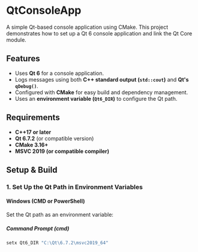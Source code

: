 # QtConsoleApp

A simple Qt-based console application using CMake. This project demonstrates how to set up a Qt 6 console application and link the Qt Core module.

## Features
- Uses **Qt 6** for a console application.
- Logs messages using both **C++ standard output (`std::cout`)** and **Qt's `qDebug()`**.
- Configured with **CMake** for easy build and dependency management.
- Uses an **environment variable (`Qt6_DIR`)** to configure the Qt path.

## Requirements
- **C++17 or later**
- **Qt 6.7.2** (or compatible version)
- **CMake 3.16+**
- **MSVC 2019 (or compatible compiler)**

## Setup & Build

### 1. Set Up the Qt Path in Environment Variables

#### **Windows (CMD or PowerShell)**
Set the Qt path as an environment variable:

##### **Command Prompt (cmd)**
```cmd
setx Qt6_DIR "C:\Qt\6.7.2\msvc2019_64"
